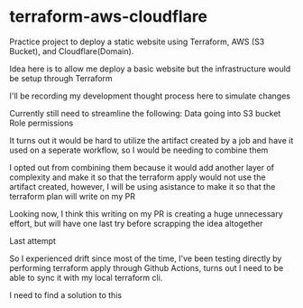# terraform-aws-cloudflare

Practice project to deploy a static website using Terraform, AWS (S3 Bucket), and Cloudflare(Domain).

Idea here is to allow me deploy a basic website but the infrastructure would be setup through Terraform

I'll be recording my development thought process here to simulate changes

Currently still need to streamline the following:
Data going into S3 bucket
Role permissions

It turns out it would be hard to utilize the artifact created by a job and have it used on a seperate workflow, so I would be needing to combine them

I opted out from combining them because it would add another layer of complexity and make it so that the terraform apply would not use the artifact created, however, I will be using asistance to make it so that the terraform plan will write on my PR

Looking now, I think this writing on my PR is creating a huge unnecessary effort, but will have one last try before scrapping the idea altogether

Last attempt

So I experienced drift since most of the time, I've been testing directly by performing terraform apply through Github Actions, turns out I need to be able to sync it with my local terraform cli.

I need to find a solution to this